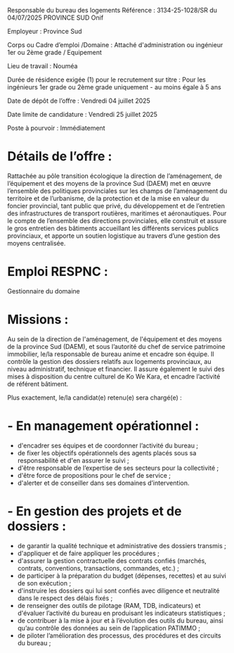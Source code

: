 
Responsable du bureau des logements
Référence : 3134-25-1028/SR du 04/07/2025
PROVINCE SUD
Onif


Employeur : Province Sud

Corps ou Cadre d’emploi /Domaine : Attaché d'administration ou ingénieur 1er ou 2ème grade / Equipement

Lieu de travail : Nouméa

Durée de résidence exigée (1) pour le recrutement sur titre : Pour les ingénieurs 1er grade ou 2ème grade uniquement - au moins égale à 5 ans

Date de dépôt de l’offre : Vendredi 04 juillet 2025

Date limite de candidature : Vendredi 25 juillet 2025

Poste à pourvoir : Immédiatement

# Détails de l’offre :

Rattachée au pôle transition écologique la direction de l’aménagement, de l’équipement et des moyens de la province Sud (DAEM) met en œuvre l’ensemble des politiques provinciales sur les champs de l’aménagement du territoire et de l’urbanisme, de la protection et de la mise en valeur du foncier provincial, tant public que privé, du développement et de l’entretien des infrastructures de transport routières, maritimes et aéronautiques. Pour le compte de l’ensemble des directions provinciales, elle construit et assure le gros entretien des bâtiments accueillant les différents services publics provinciaux, et apporte un soutien logistique au travers d’une gestion des moyens centralisée.

# Emploi RESPNC :

Gestionnaire du domaine

# Missions :

Au sein de la direction de l'aménagement, de l'équipement et des moyens de la province Sud (DAEM), et sous l’autorité du chef de service patrimoine immobilier, le/la responsable de bureau anime et encadre son équipe. Il contrôle la gestion des dossiers relatifs aux logements provinciaux, au niveau administratif, technique et financier. Il assure également le suivi des mises à disposition du centre culturel de Ko We Kara, et encadre l’activité de référent bâtiment.

Plus exactement, le/la candidat(e) retenu(e) sera chargé(e) :

# - En management opérationnel :

- d'encadrer ses équipes et de coordonner l’activité du bureau ;
- de fixer les objectifs opérationnels des agents placés sous sa responsabilité et d'en assurer le suivi ;
- d'être responsable de l’expertise de ses secteurs pour la collectivité ;
- d'être force de propositions pour le chef de service ;
- d'alerter et de conseiller dans ses domaines d’intervention.

# - En gestion des projets et de dossiers :

- de garantir la qualité technique et administrative des dossiers transmis ;
- d'appliquer et de faire appliquer les procédures ;
- d'assurer la gestion contractuelle des contrats confiés (marchés, contrats, conventions, transactions, commandes, etc.) ;
- de participer à la préparation du budget (dépenses, recettes) et au suivi de son exécution ;
- d'instruire les dossiers qui lui sont confiés avec diligence et neutralité dans le respect des délais fixés ;
- de renseigner des outils de pilotage (RAM, TDB, indicateurs) et d'évaluer l’activité du bureau en produisant les indicateurs statistiques ;
- de contribuer à la mise à jour et à l’évolution des outils du bureau, ainsi qu’au contrôle des données au sein de l’application PATIMMO ;
- de piloter l’amélioration des processus, des procédures et des circuits du bureau ;